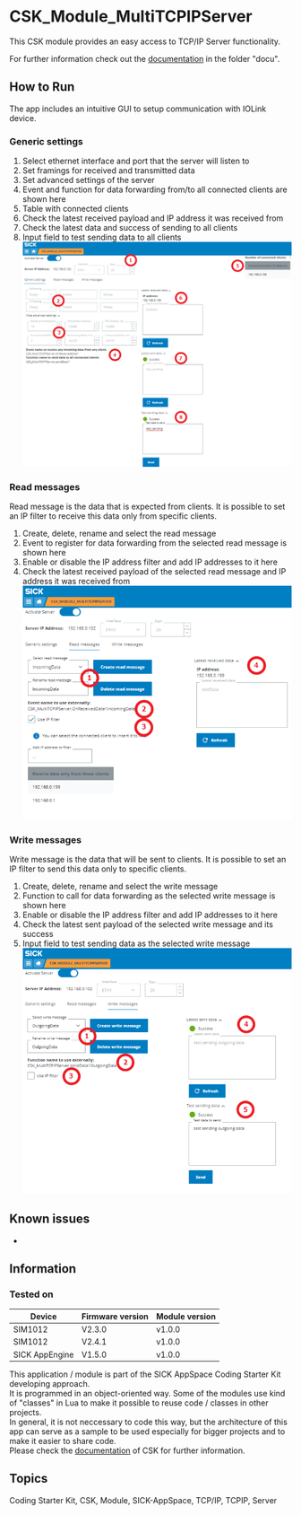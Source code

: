 # CSK_Module_MultiTCPIPServer
This CSK module provides an easy access to TCP/IP Server functionality.

For further information check out the [documentation](https://raw.githack.com/SICKAppSpaceCodingStarterKit/CSK_Module_MultiTCPIPServer/main/docu/CSK_Module_MultiTCPIPServer.html) in the folder "docu".

## How to Run

The app includes an intuitive GUI to setup communication with IOLink device.

### Generic settings

1. Select ethernet interface and port that the server will listen to
2. Set framings for received and transmitted data
3. Set advanced settings of the server
4. Event and function for data forwarding from/to all connected clients are shown here
5. Table with connected clients
6. Check the latest received payload and IP address it was received from
7. Check the latest data and success of sending to all clients
8. Input field to test sending data to all clients
![plot](./docu/media/genericSettings.png)

### Read messages
Read message is the data that is expected from clients. It is possible to set an IP filter to receive this data only from specific clients.
1. Create, delete, rename and select the read message
2. Event to register for data forwarding from the selected read message is shown here
3. Enable or disable the IP address filter and add IP addresses to it here
4. Check the latest received payload of the selected read message and IP address it was received from
![plot](./docu/media/readMessage.png)

### Write messages
Write message is the data that will be sent to clients. It is possible to set an IP filter to send this data only to specific clients.
1. Create, delete, rename and select the write message
2. Function to call for data forwarding as the selected write message is shown here
3. Enable or disable the IP address filter and add IP addresses to it here
4. Check the latest sent payload of the selected write message and its success
5. Input field to test sending data as the selected write message
![plot](./docu/media/writeMessage.png)

## Known issues
-

## Information

### Tested on

|Device|Firmware version|Module version|
|--|--|--|
|SIM1012|V2.3.0|v1.0.0|
|SIM1012|V2.4.1|v1.0.0|
|SICK AppEngine|V1.5.0|v1.0.0|


This application / module is part of the SICK AppSpace Coding Starter Kit developing approach.  
It is programmed in an object-oriented way. Some of the modules use kind of "classes" in Lua to make it possible to reuse code / classes in other projects.  
In general, it is not neccessary to code this way, but the architecture of this app can serve as a sample to be used especially for bigger projects and to make it easier to share code.  
Please check the [documentation](https://github.com/SICKAppSpaceCodingStarterKit/.github/blob/main/docu/SICKAppSpaceCodingStarterKit_Documentation.md) of CSK for further information.  


## Topics

Coding Starter Kit, CSK, Module, SICK-AppSpace, TCP/IP, TCPIP, Server
